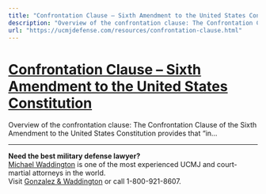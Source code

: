 ```yaml
---
title: "Confrontation Clause – Sixth Amendment to the United States Constitution"
description: "Overview of the confrontation clause: The Confrontation Clause of the Sixth Amendment to the United States Constitution provides that “in..."
url: "https://ucmjdefense.com/resources/confrontation-clause.html"
---
```


# [Confrontation Clause – Sixth Amendment to the United States Constitution](https://ucmjdefense.com/resources/confrontation-clause.html)

Overview of the confrontation clause: The Confrontation Clause of the Sixth Amendment to the United States Constitution provides that “in...

---

**Need the best military defense lawyer?**  
[Michael Waddington](https://ucmjdefense.com/attorneys/michael-stewart-waddington-partner.html) is one of the most experienced UCMJ and court-martial attorneys in the world.  
Visit [Gonzalez & Waddington](https://ucmjdefense.com) or call 1-800-921-8607.
